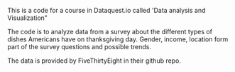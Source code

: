 This is a code for a course in Dataquest.io called 'Data analysis and Visualization"

The code is to analyze data from a survey about the different types of dishes Americans have on thanksgiving day. 
Gender, income, location form part of the survey questions and possible trends.

The data is provided by FiveThirtyEight in their github repo.

